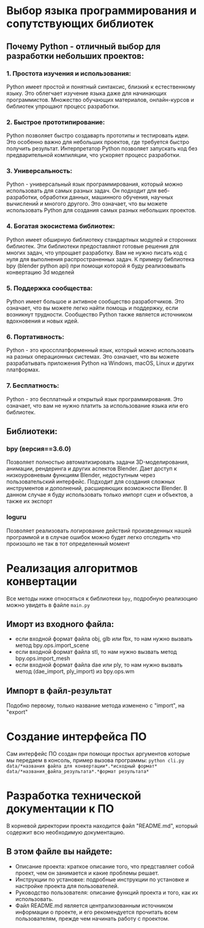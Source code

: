# Выбор языка программирования и сопутствующих библиотек

## Почему Python - отличный выбор для разработки небольших проектов:


### 1. Простота изучения и использования:

Python имеет простой и понятный синтаксис, близкий к естественному языку.
Это облегчает изучение языка даже для начинающих программистов.
Множество обучающих материалов, онлайн-курсов и библиотек упрощают процесс разработки.

### 2. Быстрое прототипирование:

Python позволяет быстро создаваpть прототипы и тестировать идеи.
Это особенно важно для небольших проектов, где требуется быстро получить результат.
Интерпретатор Python позволяет запускать код без предварительной компиляции, что ускоряет процесс разработки.

### 3. Универсальность:

Python - универсальный язык программирования, который можно использовать для самых разных задач.
Он подходит для веб-разработки, обработки данных, машинного обучения, научных вычислений и многого другого.
Это означает, что вы можете использовать Python для создания самых разных небольших проектов.

### 4. Богатая экосистема библиотек:

Python имеет обширную библиотеку стандартных модулей и сторонних библиотек.
Эти библиотеки предоставляют готовые решения для многих задач, что упрощает разработку.
Вам не нужно писать код с нуля для выполнения распространенных задач. К примеру библиотека bpy (blender python api) при помощи которой я буду реализовывать конвертацию 3d моделей

### 5. Поддержка сообщества:

Python имеет большое и активное сообщество разработчиков.
Это означает, что вы можете легко найти помощь и поддержку, если возникнут трудности.
Сообщество Python также является источником вдохновения и новых идей.

### 6. Портативность:

Python - это кроссплатформенный язык, который можно использовать на разных операционных системах.
Это означает, что вы можете разрабатывать приложения Python на Windows, macOS, Linux и других платформах.

### 7. Бесплатность:

Python - это бесплатный и открытый язык программирования.
Это означает, что вам не нужно платить за использование языка или его библиотек.

## Библиотеки:

### bpy (версия==3.6.0)

Позволяет полностью автоматизировать задачи 3D-моделирования, анимации, рендеринга и других аспектов Blender.
Дает доступ к низкоуровневым функциям Blender, недоступным через пользовательский интерфейс.
Подходит для создания сложных инструментов и дополнений, расширяющих возможности Blender. В данном случае я буду использовать только импорт сцен и объектов, а также их экспорт

### loguru

Позволяет реализовать логирование действий произведенных нашей программой и в случае ошибок можно будет легко отследить что произошло не так в тот определенный момент

# Реализация алгоритмов конвертации

Все методы ниже относяться к библиотеки `bpy`, подробную реализоцию можно увидеть в файле `main.py`

## Иморт из входного файла:
- если входной формат файла obj, glb или fbx, то нам нужно вызвать метод bpy.ops.import_scene
- если входной формат файла stl, то нам нужно вызвать метод bpy.ops.import_mesh
- если входной формат файла dae или ply, то нам нужно вызвать метод (dae_import, ply_import) из bpy.ops.wm

## Импорт в файл-результат

Подобно первому, только название метода изменено с "import", на "export"

# Создание интерфейса ПО

Сам интерфейс ПО создан при помощи простых аргументов которые мы передаем в консоль, пример вызова программы: `python cli.py data/*названия файла для конвертации*.*исходный формат* data/*названия_файла_результата*.*формат результата*`

# Разработка технической документации к ПО

В корневой директории проекта находится файл "README.md", который содержит всю необходимую документацию.

## В этом файле вы найдете:

- Описание проекта: краткое описание того, что представляет собой проект, чем он занимается и какие проблемы решает.
- Инструкции по установке: подробные инструкции по установке и настройке проекта для пользователей.
- Руководство пользователя: описание функций проекта и того, как их использовать.
- Файл README.md является  централизованным  источником информации о проекте,  и  его  рекомендуется  прочитать  всем  пользователям,  прежде  чем  начинать  работу  с  проектом. 